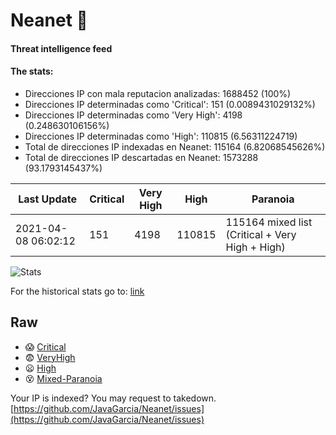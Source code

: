 # Neanet :hocho:
#### Threat intelligence feed
#### The stats:

- Direcciones IP con mala reputacion analizadas: 1688452 (100%)
- Direcciones IP determinadas como 'Critical':  151 (0.0089431029132%)
- Direcciones IP determinadas como 'Very High':  4198 (0.248630106156%)
- Direcciones IP determinadas como 'High':  110815 (6.56311224719)
- Total de direcciones IP indexadas en Neanet:  115164 (6.82068545626%)
- Total de direcciones IP descartadas en Neanet:  1573288 (93.1793145437%)

| Last Update | Critical | Very High | High | Paranoia |
| --- | --- | --- | --- | --- |
| 2021-04-08 06:02:12 | 151 | 4198 | 110815 | 115164 mixed list (Critical + Very High + High)|

![Stats](https://docs.google.com/spreadsheets/d/e/2PACX-1vSnaNMIXVabIpDJjufMlzH7poXnshF3mgd8Is1g9ytUEzVsP5my4Trn8f-xkoLLQ38xpL3HtmUexLo6/pubchart?oid=501124687&format=image)

For the historical stats go to: [link](/stats.csv)
## Raw
- :scream: [Critical](https://raw.githubusercontent.com/JavaGarcia/Neanet/master/blacklists/neanet_critical.txt)
- :fearful: [VeryHigh](https://raw.githubusercontent.com/JavaGarcia/Neanet/master/blacklists/neanet_veryHigh.txtt)
- :frowning: [High](https://raw.githubusercontent.com/JavaGarcia/Neanet/master/blacklists/neanet_high.txt)
- :dizzy_face: [Mixed-Paranoia](https://raw.githubusercontent.com/JavaGarcia/Neanet/master/blacklists/neanet_all.txt)


Your IP is indexed? You may request to takedown. [https://github.com/JavaGarcia/Neanet/issues](https://github.com/JavaGarcia/Neanet/issues)




























































































































































































































































































































































































































































































































































































































































































































































































































































































































































































































































































































































































































































































































































































































































































































































































































































































































































































































































































































































































































































































































































































































































































































































































































































































































































































































































































































































































































































































































































































































































































































































































































































































































































































































































































































































































































































































































































































































































































































































































































































































































































































































































































































































































































































































































































































































































































































































































































































































































































































































































































































































































































































































































































































































































































































































































































































